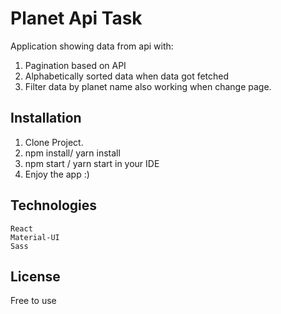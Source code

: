 # Planet Api Task
Application showing data from api with:
1. Pagination based on API
2. Alphabetically sorted data when data got fetched
3. Filter data by planet name also working when change page.

## Installation
1. Clone Project.
2. npm install/ yarn install
3. npm start / yarn start in your IDE
4. Enjoy the app :)
## Technologies

```
React
Material-UI
Sass
```


## License
Free to use
